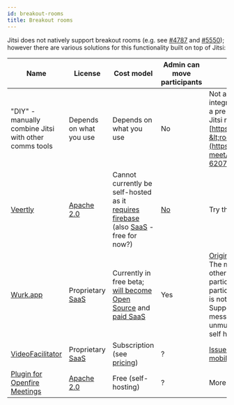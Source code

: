 ```yaml
---
id: breakout-rooms
title: Breakout rooms
---
```


Jitsi does not natively support breakout rooms (e.g. see [#4787](https://github.com/jitsi/jitsi-meet/issues/4787) and [#5550](https://github.com/jitsi/jitsi-meet/issues/5550)); however there are various solutions for this functionality built on top of Jitsi:

| Name | License | Cost model | Admin can move participants | Comments |
| --- | --- | --- | --- | --- |
| "DIY" - manually combine Jitsi with other comms tools | Depends on what you use | Depends on what you use | No | Not a great solution, since no native integration; everyone needs to follow a pre-agreed workflow and which Jitsi rooms to use, e.g. [https://meet.jit.si/&lt;eventname&gt;-&lt;roomname&gt;](https://github.com/jitsi/jitsi-meet/issues/5550#issuecomment-620747815) |
| [Veertly](https://veertly.com/) | [Apache 2.0](https://github.com/veertly/app/blob/stage/LICENSE) | Cannot currently be self-hosted as it [requires firebase](https://github.com/veertly/app/issues/68) (also [SaaS](https://en.wikipedia.org/wiki/Software_as_a_service) - free for now?) | [No](https://github.com/jitsi/jitsi-meet/issues/4787#issuecomment-624868307) | Try the [online demo](https://app.veertly.com/v/demo) |
| [Wurk.app](https://www.wurk.app/) | Proprietary [SaaS](https://en.wikipedia.org/wiki/Software_as_a_service) | Currently in free beta; [will become Open Source](https://github.com/jitsi/jitsi-meet/issues/4787#issuecomment-626213513) and [paid SaaS](https://github.com/jitsi/jitsi-meet/issues/5550#issuecomment-625891995) | Yes | [Original comment](https://github.com/jitsi/jitsi-meet/issues/5550#issuecomment-625891995) Uses a Main room. The meeting host can add unlimited other rooms and move web-based participants to them. Moving participants away from the main room is not yet supported on mobile. Supports timeboxes and broadcast messages. Meeting hosts can unmute / mute others. Wurk uses a self hosted Jitsi meet installation |
| [VideoFacilitator](https://www.videofacilitator.com/) | Proprietary [SaaS](https://en.wikipedia.org/wiki/Software_as_a_service) | Subscription (see [pricing](https://www.videofacilitator.com/pricing)) | ? | [Issues with navigating rooms on mobile?](https://github.com/jitsi/jitsi-meet/issues/5550#issuecomment-612262313) |
| [Plugin for Openfire Meetings](https://github.com/jitsi/jitsi-meet/issues/5550#issuecomment-617670291) | [Apache 2.0](https://github.com/igniterealtime/openfire-pade-plugin/blob/master/LICENSE) | Free (self-hosting) | ? | More info [here](https://github.com/jitsi/jitsi-meet/issues/5550#issuecomment-618461856) |
